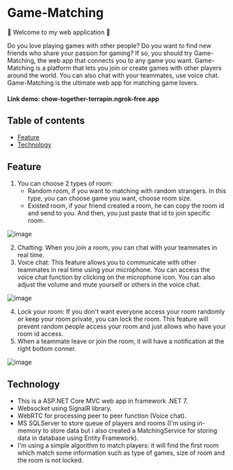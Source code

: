 # Game-Matching
:wave: Welcome to my web application :wave: 

Do you love playing games with other people? Do you want to find new friends who share your passion for gaming? If so, you should try Game-Matching, the web app that connects you to any game you want.  Game-Matching is a platform that lets you join or create games with other players around the world. You can also chat with your teammates, use voice chat. Game-Matching is the ultimate web app for matching game lovers.

#### Link demo: chow-together-terrapin.ngrok-free.app

## Table of contents
- [Feature](#feature)
- [Technology](#technology)

## Feature
1. You can choose 2 types of room:
      -  Random room, if you want to matching with random strangers. In this type, you can choose game you want, choose room size.
      -  Existed room, if your friend created a room, he can copy the room id and send to you. And then, you just paste that id to join specific room.
        
![image](https://github.com/loctt12345/game-matching/assets/78459809/a81511e2-b326-4575-bd34-4b3706f684d3)

2. Chatting: When you join a room, you can chat with your teammates in real time.
3. Voice chat: This feature allows you to communicate with other teammates in real time using your microphone. You can access the voice chat function by clicking on the microphone icon. You can also adjust the volume and mute yourself or others in the voice chat.

 ![image](https://github.com/loctt12345/game-matching/assets/78459809/459e51db-408d-4d87-b1c4-3f9ed9f1eb4c)

4. Lock your room: If you don't want everyone access your room randomly or keep your room private, you can lock the room. This feature will prevent random people access your room and just allows who have your room id access.
5. When a teammate leave or join the room, it will have a notification at the right bottom conner. 

![image](https://github.com/loctt12345/game-matching/assets/78459809/e3f970d6-f0ea-488a-b132-525de736a56b)

## Technology
- This is a ASP.NET Core MVC web app in framework .NET 7.
- Websocket using SignalR library.
- WebRTC for processing peer to peer function (Voice chat).
- MS SQLServer to store queue of players and rooms (I'm using in-memory to store data but i also created a MatchingService for storing data in database using Entity Framework).
- I'm using a simple algorithm to match players: it will find the first room which match some information such as type of games, size of room and the room is not locked.

